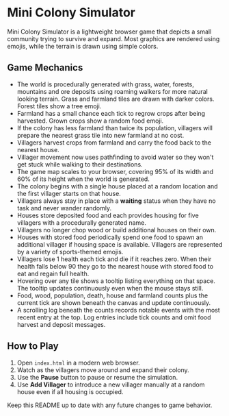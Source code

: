 # Mini Colony Simulator

Mini Colony Simulator is a lightweight browser game that depicts a small community trying to survive and expand. Most graphics are rendered using emojis, while the terrain is drawn using simple colors.

## Game Mechanics

- The world is procedurally generated with grass, water, forests, mountains and ore deposits using roaming walkers for more natural looking terrain. Grass and farmland tiles are drawn with darker colors. Forest tiles show a tree emoji.
- Farmland has a small chance each tick to regrow crops after being harvested. Grown crops show a random food emoji.
- If the colony has less farmland than twice its population, villagers will prepare the nearest grass tile into new farmland at no cost.
- Villagers harvest crops from farmland and carry the food back to the nearest house.
- Villager movement now uses pathfinding to avoid water so they won't get stuck while walking to their destinations.
- The game map scales to your browser, covering 95% of its width and 60% of its height when the world is generated.
- The colony begins with a single house placed at a random location and the first villager starts on that house.
- Villagers always stay in place with a **waiting** status when they have no task and never wander randomly.
- Houses store deposited food and each provides housing for five villagers with a procedurally generated name.
- Villagers no longer chop wood or build additional houses on their own.
- Houses with stored food periodically spend one food to spawn an additional villager if housing space is available. Villagers are represented by a variety of sports-themed emojis.
- Villagers lose 1 health each tick and die if it reaches zero. When their health falls below 90 they go to the nearest house with stored food to eat and regain full health.
- Hovering over any tile shows a tooltip listing everything on that space. The
  tooltip updates continuously even when the mouse stays still.
- Food, wood, population, death, house and farmland counts plus the current tick are shown beneath the canvas and update continuously.
- A scrolling log beneath the counts records notable events with the most recent entry at the top. Log entries include tick counts and omit food harvest and deposit messages.

## How to Play

1. Open `index.html` in a modern web browser.
2. Watch as the villagers move around and expand their colony.
3. Use the **Pause** button to pause or resume the simulation.
4. Use **Add Villager** to introduce a new villager manually at a random house even if all housing is occupied.

Keep this README up to date with any future changes to game behavior.
